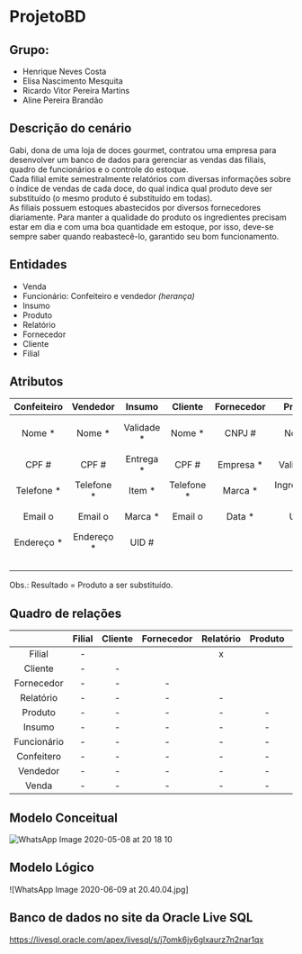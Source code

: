# ProjetoBD
## **Grupo:** 
* Henrique Neves Costa 
* Elisa Nascimento Mesquita
* Ricardo Vitor Pereira Martins
* Aline Pereira Brandão

## **Descrição do cenário**
<p>Gabi, dona de uma loja de doces gourmet, contratou uma empresa para desenvolver um banco de dados para gerenciar as vendas das filiais, quadro de funcionários e o controle do estoque. <br>
 Cada filial emite semestralmente relatórios com diversas informações sobre o índice de vendas de cada doce, do qual indica qual produto deve ser substituído (o mesmo produto é substituído em todas). <br>
 As filiais possuem estoques abastecidos por diversos fornecedores diariamente. Para manter a qualidade do produto os ingredientes precisam estar em dia e com uma boa quantidade em estoque, por isso, deve-se sempre saber quando reabastecê-lo, garantido seu bom funcionamento.

## **Entidades**
* Venda
* Funcionário: Confeiteiro e vendedor *(herança)*
* Insumo
* Produto
* Relatório
* Fornecedor
* Cliente
* Filial

## **Atributos**

| Confeiteiro | Vendedor    | Insumo     | Cliente    | Fornecedor  | Produto        | Relatório       | Filial      | Venda          |
| :---------: | :---------: | :--------: | :--------: | :---------: | :------------: | :-------------: | :---------: | :------------: |
| Nome *      | Nome *      | Validade * | Nome *     | CNPJ #      | Nome *         | UID #           | CNPJ *      | Nota Fiscal #  |
| CPF #       | CPF #       | Entrega *  | CPF #      | Empresa *   | Validade *     | Semestre *      | CEP *       | Data *         |
| Telefone *  | Telefone *  | Item *     | Telefone * | Marca *     | Ingredientes o | Indice venda *  | Gerente *   | Valor total *  |
| Email o     | Email o     | Marca *    | Email o    | Data *      | UID #          | Resultado    *  | Email o     |                |
| Endereço *  | Endereço *  | UID #      |            |             |                |                 | Telefone *  |
|             |             |            |            |             |                |                 | UID #       |

Obs.: Resultado = Produto a ser substituído.

## **Quadro de relações**

|              | Filial | Cliente | Fornecedor | Relatório | Produto | Insumo  | Funcionário | Confeitero | Vendedor | Venda |
| :----------: | :----: | :-----: | :--------: | :-------: | :-----: | :-----: | :---------: | :--------: | :------: | :---: |
| Filial       | -      |         |            |    x      |         |   x     |    x        |     x      |    x     |       |
| Cliente      | -      | -       |            |           |         |         |             |            |          |  x    |
| Fornecedor   | -      | -       | -          |           |         |    x    |             |            |          |       |
| Relatório    | -      | -       | -          | -         |         |         |             |            |          |       |
| Produto      | -      | -       | -          | -         | -       |    x    |             |            |          |  x    |
| Insumo       | -      | -       | -          | -         | -       | -       |             |            |          |       |
| Funcionário  | -      | -       | -          | -         | -       | -       | -           |        x   |   x      |       |
| Confeitero   | -      | -       | -          | -         | -       | -       | -           | -          |          |       |
| Vendedor     | -      | -       | -          | -         | -       | -       | -           | -          | -        |       |
| Venda        | -      | -       | -          | -         | -       | -       | -           | -          | -        | -     |

## **Modelo Conceitual**

![WhatsApp Image 2020-05-08 at 20 18 10](https://user-images.githubusercontent.com/62437015/81456632-717f8e80-9169-11ea-938c-3b6a4fa9e3c1.jpeg)

## **Modelo Lógico**

![WhatsApp Image 2020-06-09 at 20.40.04.jpg]

## **Banco de dados no site da Oracle Live SQL**

https://livesql.oracle.com/apex/livesql/s/j7omk6jy6glxaurz7n2nar1qx
